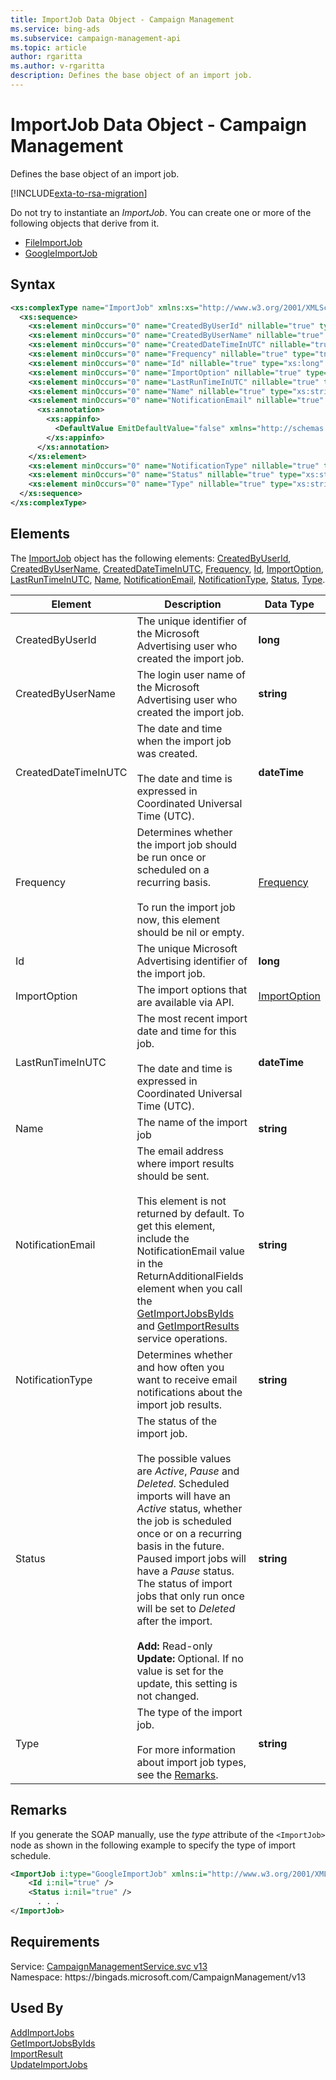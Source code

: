 ```yaml
---
title: ImportJob Data Object - Campaign Management
ms.service: bing-ads
ms.subservice: campaign-management-api
ms.topic: article
author: rgaritta
ms.author: v-rgaritta
description: Defines the base object of an import job.
---
```

# ImportJob Data Object - Campaign Management
Defines the base object of an import job.

[!INCLUDE[exta-to-rsa-migration](../../scripts/includes/exta-rsa-migration-import.md)]

Do not try to instantiate an *ImportJob*. You can create one or more of the following objects that derive from it. 
- [FileImportJob](fileimportjob.md)
- [GoogleImportJob](googleimportjob.md)

## Syntax
```xml
<xs:complexType name="ImportJob" xmlns:xs="http://www.w3.org/2001/XMLSchema">
  <xs:sequence>
    <xs:element minOccurs="0" name="CreatedByUserId" nillable="true" type="xs:long" />
    <xs:element minOccurs="0" name="CreatedByUserName" nillable="true" type="xs:string" />
    <xs:element minOccurs="0" name="CreatedDateTimeInUTC" nillable="true" type="xs:dateTime" />
    <xs:element minOccurs="0" name="Frequency" nillable="true" type="tns:Frequency" />
    <xs:element minOccurs="0" name="Id" nillable="true" type="xs:long" />
    <xs:element minOccurs="0" name="ImportOption" nillable="true" type="tns:ImportOption" />
    <xs:element minOccurs="0" name="LastRunTimeInUTC" nillable="true" type="xs:dateTime" />
    <xs:element minOccurs="0" name="Name" nillable="true" type="xs:string" />
    <xs:element minOccurs="0" name="NotificationEmail" nillable="true" type="xs:string">
      <xs:annotation>
        <xs:appinfo>
          <DefaultValue EmitDefaultValue="false" xmlns="http://schemas.microsoft.com/2003/10/Serialization/" />
        </xs:appinfo>
      </xs:annotation>
    </xs:element>
    <xs:element minOccurs="0" name="NotificationType" nillable="true" type="xs:string" />
    <xs:element minOccurs="0" name="Status" nillable="true" type="xs:string" />
    <xs:element minOccurs="0" name="Type" nillable="true" type="xs:string" />
  </xs:sequence>
</xs:complexType>
```

## <a name="elements"></a>Elements

The [ImportJob](importjob.md) object has the following elements: [CreatedByUserId](#createdbyuserid), [CreatedByUserName](#createdbyusername), [CreatedDateTimeInUTC](#createddatetimeinutc), [Frequency](#frequency), [Id](#id), [ImportOption](#importoption), [LastRunTimeInUTC](#lastruntimeinutc), [Name](#name), [NotificationEmail](#notificationemail), [NotificationType](#notificationtype), [Status](#status), [Type](#type).

|Element|Description|Data Type|
|-----------|---------------|-------------|
|<a name="createdbyuserid"></a>CreatedByUserId|The unique identifier of the Microsoft Advertising user who created the import job.|**long**|
|<a name="createdbyusername"></a>CreatedByUserName|The login user name of the Microsoft Advertising user who created the import job.|**string**|
|<a name="createddatetimeinutc"></a>CreatedDateTimeInUTC|The date and time when the import job was created.<br/><br/>The date and time is expressed in Coordinated Universal Time (UTC).|**dateTime**|
|<a name="frequency"></a>Frequency|Determines whether the import job should be run once or scheduled on a recurring basis.<br/><br/>To run the import job now, this element should be nil or empty.|[Frequency](frequency.md)|
|<a name="id"></a>Id|The unique Microsoft Advertising identifier of the import job.|**long**|
|<a name="importoption"></a>ImportOption|The import options that are available via API.|[ImportOption](importoption.md)|
|<a name="lastruntimeinutc"></a>LastRunTimeInUTC|The most recent import date and time for this job.<br/><br/>The date and time is expressed in Coordinated Universal Time (UTC).|**dateTime**|
|<a name="name"></a>Name|The name of the import job|**string**|
|<a name="notificationemail"></a>NotificationEmail|The email address where import results should be sent.<br/><br/>This element is not returned by default. To get this element, include the NotificationEmail value in the ReturnAdditionalFields element when you call the [GetImportJobsByIds](getimportjobsbyids.md#returnadditionalfields) and [GetImportResults](getimportresults.md#returnadditionalfields) service operations.|**string**|
|<a name="notificationtype"></a>NotificationType|Determines whether and how often you want to receive email notifications about the import job results.|**string**|
|<a name="status"></a>Status|The status of the import job.<br/><br/>The possible values are *Active*, *Pause* and *Deleted*. Scheduled imports will have an *Active* status, whether the job is scheduled once or on a recurring basis in the future. Paused import jobs will have a *Pause* status. The status of import jobs that only run once will be set to *Deleted* after the import.<br/><br/>**Add:** Read-only<br/>**Update:** Optional. If no value is set for the update, this setting is not changed.|**string**|
|<a name="type"></a>Type|The type of the import job.<br/><br/>For more information about import job types, see the [Remarks](importjob.md#remarks).|**string**|

## <a name="remarks"></a>Remarks
If you generate the SOAP manually, use the *type* attribute of the `<ImportJob>` node as shown in the following example to specify the type of import schedule.

```xml
<ImportJob i:type="GoogleImportJob" xmlns:i="http://www.w3.org/2001/XMLSchema-instance">
    <Id i:nil="true" />
    <Status i:nil="true" />
      . . .
</ImportJob>
```

## Requirements
Service: [CampaignManagementService.svc v13](https://campaign.api.bingads.microsoft.com/Api/Advertiser/CampaignManagement/v13/CampaignManagementService.svc)  
Namespace: https\://bingads.microsoft.com/CampaignManagement/v13  

## Used By
[AddImportJobs](addimportjobs.md)  
[GetImportJobsByIds](getimportjobsbyids.md)  
[ImportResult](importresult.md)  
[UpdateImportJobs](updateimportjobs.md)  
